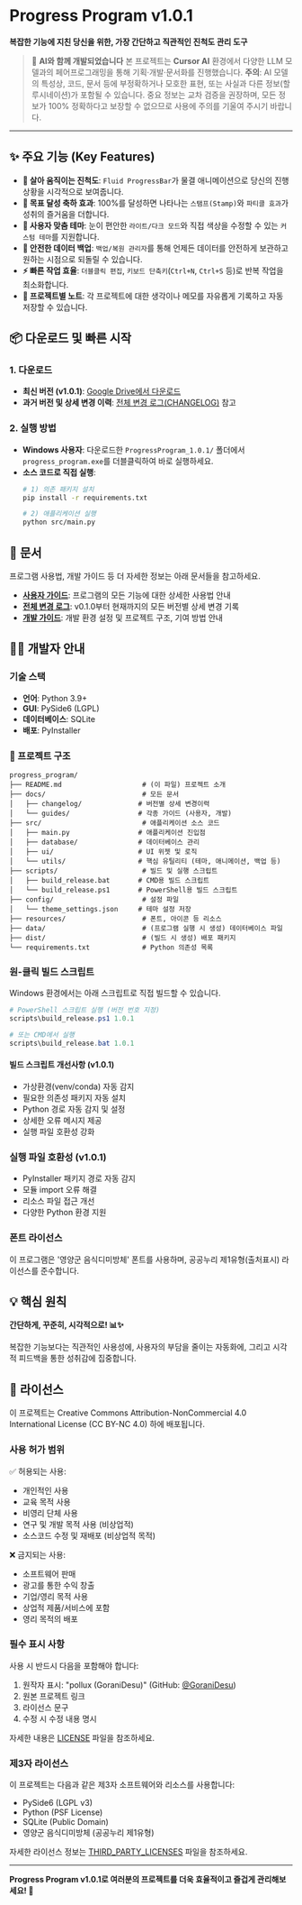 # Progress Program v1.0.1

**복잡한 기능에 지친 당신을 위한, 가장 간단하고 직관적인 진척도 관리 도구**

> 🤖 **AI와 함께 개발되었습니다**
> 본 프로젝트는 **Cursor AI** 환경에서 다양한 LLM 모델과의 페어프로그래밍을 통해 기획·개발·문서화를 진행했습니다.
> **주의**: AI 모델의 특성상, 코드, 문서 등에 부정확하거나 모호한 표현, 또는 사실과 다른 정보(할루시네이션)가 포함될 수 있습니다. 중요 정보는 교차 검증을 권장하며, 모든 정보가 100% 정확하다고 보장할 수 없으므로 사용에 주의를 기울여 주시기 바랍니다.

---

## ✨ 주요 기능 (Key Features)

- **🌊 살아 움직이는 진척도**: `Fluid ProgressBar`가 물결 애니메이션으로 당신의 진행 상황을 시각적으로 보여줍니다.
- **🎉 목표 달성 축하 효과**: 100%를 달성하면 나타나는 `스탬프(Stamp)`와 `파티클 효과`가 성취의 즐거움을 더합니다.
- **🎨 사용자 맞춤 테마**: 눈이 편안한 `라이트/다크 모드`와 직접 색상을 수정할 수 있는 `커스텀 테마`를 지원합니다.
- **💾 안전한 데이터 백업**: `백업/복원 관리자`를 통해 언제든 데이터를 안전하게 보관하고 원하는 시점으로 되돌릴 수 있습니다.
- **⚡️ 빠른 작업 효율**: `더블클릭 편집`, `키보드 단축키`(`Ctrl+N`, `Ctrl+S` 등)로 반복 작업을 최소화합니다.
- **📝 프로젝트별 노트**: 각 프로젝트에 대한 생각이나 메모를 자유롭게 기록하고 자동 저장할 수 있습니다.

## 📦 다운로드 및 빠른 시작

### 1. 다운로드
- **최신 버전 (v1.0.1)**: [Google Drive에서 다운로드](https://drive.google.com/drive/folders/1QsoBvBSgSW3gyhl780cP7_yarD5C1lR8?usp=sharing)
- **과거 버전 및 상세 변경 이력**: [전체 변경 로그(CHANGELOG)](docs/changelog/CHANGELOG.md) 참고

### 2. 실행 방법
- **Windows 사용자**: 다운로드한 `ProgressProgram_1.0.1/` 폴더에서 `progress_program.exe`를 더블클릭하여 바로 실행하세요.
- **소스 코드로 직접 실행**:
  ```bash
  # 1) 의존 패키지 설치
  pip install -r requirements.txt
  
  # 2) 애플리케이션 실행
  python src/main.py
  ```

## 📖 문서
프로그램 사용법, 개발 가이드 등 더 자세한 정보는 아래 문서들을 참고하세요.

- **[사용자 가이드](docs/guides/reference/user_guide.md)**: 프로그램의 모든 기능에 대한 상세한 사용법 안내
- **[전체 변경 로그](docs/changelog/CHANGELOG.md)**: v0.1.0부터 현재까지의 모든 버전별 상세 변경 기록
- **[개발 가이드](docs/guides/reference/DEVELOPMENT_GUIDE.md)**: 개발 환경 설정 및 프로젝트 구조, 기여 방법 안내

## 👨‍💻 개발자 안내

### 기술 스택
- **언어**: Python 3.9+
- **GUI**: PySide6 (LGPL)
- **데이터베이스**: SQLite
- **배포**: PyInstaller

### 📁 프로젝트 구조
```
progress_program/
├── README.md                    # (이 파일) 프로젝트 소개
├── docs/                        # 모든 문서
│   ├── changelog/              # 버전별 상세 변경이력
│   └── guides/                 # 각종 가이드 (사용자, 개발)
├── src/                         # 애플리케이션 소스 코드
│   ├── main.py                 # 애플리케이션 진입점
│   ├── database/               # 데이터베이스 관리
│   ├── ui/                     # UI 위젯 및 로직
│   └── utils/                  # 핵심 유틸리티 (테마, 애니메이션, 백업 등)
├── scripts/                     # 빌드 및 실행 스크립트
│   ├── build_release.bat       # CMD용 빌드 스크립트
│   └── build_release.ps1       # PowerShell용 빌드 스크립트
├── config/                      # 설정 파일
│   └── theme_settings.json     # 테마 설정 저장
├── resources/                   # 폰트, 아이콘 등 리소스
├── data/                        # (프로그램 실행 시 생성) 데이터베이스 파일
├── dist/                        # (빌드 시 생성) 배포 패키지
└── requirements.txt             # Python 의존성 목록
```

### 원-클릭 빌드 스크립트
Windows 환경에서는 아래 스크립트로 직접 빌드할 수 있습니다.
```powershell
# PowerShell 스크립트 실행 (버전 번호 지정)
scripts\build_release.ps1 1.0.1

# 또는 CMD에서 실행
scripts\build_release.bat 1.0.1
```

#### 빌드 스크립트 개선사항 (v1.0.1)
- 가상환경(venv/conda) 자동 감지
- 필요한 의존성 패키지 자동 설치
- Python 경로 자동 감지 및 설정
- 상세한 오류 메시지 제공
- 실행 파일 호환성 강화

### 실행 파일 호환성 (v1.0.1)
- PyInstaller 패키지 경로 자동 감지
- 모듈 import 오류 해결
- 리소스 파일 접근 개선
- 다양한 Python 환경 지원

### 폰트 라이선스
이 프로그램은 '영양군 음식디미방체' 폰트를 사용하며, 공공누리 제1유형(출처표시) 라이선스를 준수합니다.

## 💡 핵심 원칙

**간단하게, 꾸준히, 시각적으로! 📊✨**

복잡한 기능보다는 직관적인 사용성에, 사용자의 부담을 줄이는 자동화에, 그리고 시각적 피드백을 통한 성취감에 집중합니다.

## 📜 라이선스

이 프로젝트는 Creative Commons Attribution-NonCommercial 4.0 International License (CC BY-NC 4.0) 하에 배포됩니다.

### 사용 허가 범위
✅ 허용되는 사용:
- 개인적인 사용
- 교육 목적 사용
- 비영리 단체 사용
- 연구 및 개발 목적 사용 (비상업적)
- 소스코드 수정 및 재배포 (비상업적 목적)

❌ 금지되는 사용:
- 소프트웨어 판매
- 광고를 통한 수익 창출
- 기업/영리 목적 사용
- 상업적 제품/서비스에 포함
- 영리 목적의 배포

### 필수 표시 사항
사용 시 반드시 다음을 포함해야 합니다:
1. 원작자 표시: "pollux (GoraniDesu)" (GitHub: [@GoraniDesu](https://github.com/GoraniDesu))
2. 원본 프로젝트 링크
3. 라이선스 문구
4. 수정 시 수정 내용 명시

자세한 내용은 [LICENSE](LICENSE) 파일을 참조하세요.

### 제3자 라이선스
이 프로젝트는 다음과 같은 제3자 소프트웨어와 리소스를 사용합니다:
- PySide6 (LGPL v3)
- Python (PSF License)
- SQLite (Public Domain)
- 영양군 음식디미방체 (공공누리 제1유형)

자세한 라이선스 정보는 [THIRD_PARTY_LICENSES](THIRD_PARTY_LICENSES) 파일을 참조하세요.

---

**Progress Program v1.0.1로 여러분의 프로젝트를 더욱 효율적이고 즐겁게 관리해보세요! 🚀**